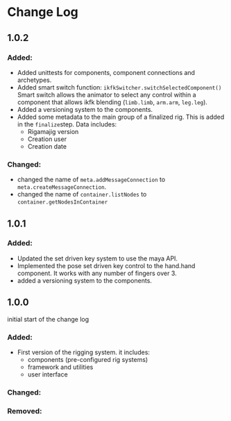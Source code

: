 # Change Log 


## 1.0.2


### Added: 
* Added unittests for components, component connections and archetypes. 
* Added smart switch function: `ikfkSwitcher.switchSelectedComponent()`
Smart switch allows the animator to select any control within a component
that allows ikfk blending (`limb.limb`, `arm.arm`, `leg.leg`).
* Added a versioning system to the components. 
* Added some metadata to the main group of a finalized rig. This is added in the `finalize`step.
Data includes: 
  * Rigamajig version
  * Creation user 
  * Creation date
### Changed: 
* changed the name of `meta.addMessageConnection` to `meta.createMessageConnection`. 
* changed the name of `container.listNodes` to `container.getNodesInContainer`
## 1.0.1

### Added: 
* Updated the  set driven key system to use the maya API. 
* Implemented the pose set driven key control to the hand.hand component. 
It works with any number of fingers over 3. 
* added a versioning system to the components. 
    

## 1.0.0

initial start of the change log

### Added: 
* First version of the rigging system. it includes: 
    - components (pre-configured rig systems)
    - framework and utilities 
    - user interface 
    
 
### Changed: 

### Removed: 
 